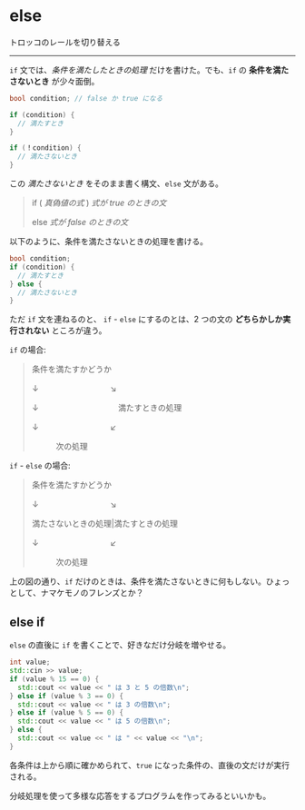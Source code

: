 # else

トロッコのレールを切り替える

---

`if` 文では、*条件を満たしたときの処理* だけを書けた。でも、`if` の **条件を満たさないとき** が少々面倒。

```cpp
bool condition; // false か true になる

if (condition) {
  // 満たすとき
}

if (！condition) {
  // 満たさないとき
}
```

この *満たさないとき* をそのまま書く構文、`else` 文がある。

> if ( *真偽値の式* ) *式が true のときの文*
> 
> else *式が false のときの文*

以下のように、条件を満たさないときの処理を書ける。

```cpp
bool condition;
if (condition) {
  // 満たすとき
} else {
  // 満たさないとき
}
```

ただ `if` 文を連ねるのと、 `if` - `else` にするのとは、2 つの文の **どちらかしか実行されない** ところが違う。


`if` の場合:
> 条件を満たすかどうか
> 
> ↓　　　　　　　　　↘ 
>
> ↓　　　　　　　　　　満たすときの処理
>
> ↓　　　　　　　　　↙
>
> 　　　次の処理

`if` - `else` の場合:
> 条件を満たすかどうか
>
> ↓　　　　　　　　　↘
>
> 満たさないときの処理|満たすときの処理
>
> ↓　　　　　　　　　↙
>
> 　　　次の処理

上の図の通り、`if` だけのときは、条件を満たさないときに何もしない。ひょっとして、ナマケモノのフレンズとか？


## else if

`else` の直後に `if` を書くことで、好きなだけ分岐を増やせる。

```cpp
int value;
std::cin >> value;
if (value % 15 == 0) {
  std::cout << value << " は 3 と 5 の倍数\n";
} else if (value % 3 == 0) {
  std::cout << value << " は 3 の倍数\n";
} else if (value % 5 == 0) {
  std::cout << value << " は 5 の倍数\n";
} else {
  std::cout << value << " は " << value << "\n";
}
```

​各条件は上から順に確かめられて、`true` になった条件の、直後の文だけが実行される。

分岐処理を使って多様な応答をするプログラムを作ってみるといいかも。
